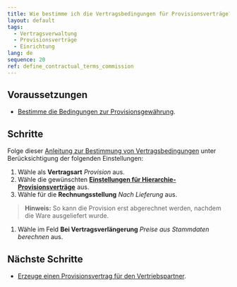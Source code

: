 ```yaml
---
title: Wie bestimme ich die Vertragsbedingungen für Provisionsverträge?
layout: default
tags:
  - Vertragsverwaltung
  - Provisionsverträge
  - Einrichtung
lang: de
sequence: 20
ref: define_contractual_terms_commission
---
```


## Voraussetzungen
- [Bestimme die Bedingungen zur Provisionsgewährung](Provisionsbedingungen_Details).

## Schritte
Folge dieser [Anleitung zur Bestimmung von Vertragsbedingungen](Vertragsbedingungen_definieren) unter Berücksichtigung der folgenden Einstellungen:
1. Wähle als **Vertragsart** *Provision* aus.
1. Wähle die gewünschten [**Einstellungen für Hierarchie-Provisionsverträge**](Provisionsbedingungen_Details) aus.
1. Wähle für die **Rechnungsstellung** *Nach Lieferung* aus.
 >**Hinweis:** So kann die Provision erst abgerechnet werden, nachdem die Ware ausgeliefert wurde.

1. Wähle im Feld **Bei Vertragsverlängerung** *Preise aus Stammdaten berechnen* aus.

## Nächste Schritte
- [Erzeuge einen Provisionsvertrag für den Vertriebspartner](Provisionsvertrag_erzeugen).
